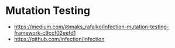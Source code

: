 # Mutation Testing

-   https://medium.com/@maks_rafalko/infection-mutation-testing-framework-c9ccf02eefd1
-   https://github.com/infection/infection
